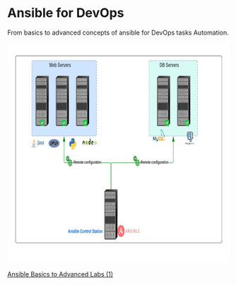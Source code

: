 # Ansible for DevOps
From basics to advanced concepts of ansible for DevOps tasks Automation.

<p align="center">

<img width="100%" height="500" src="/architecture/Ansible.png" alt="Ansible-Automation">

[Ansible Basics to Advanced Labs (1)](/1-Ansible-Labs/)